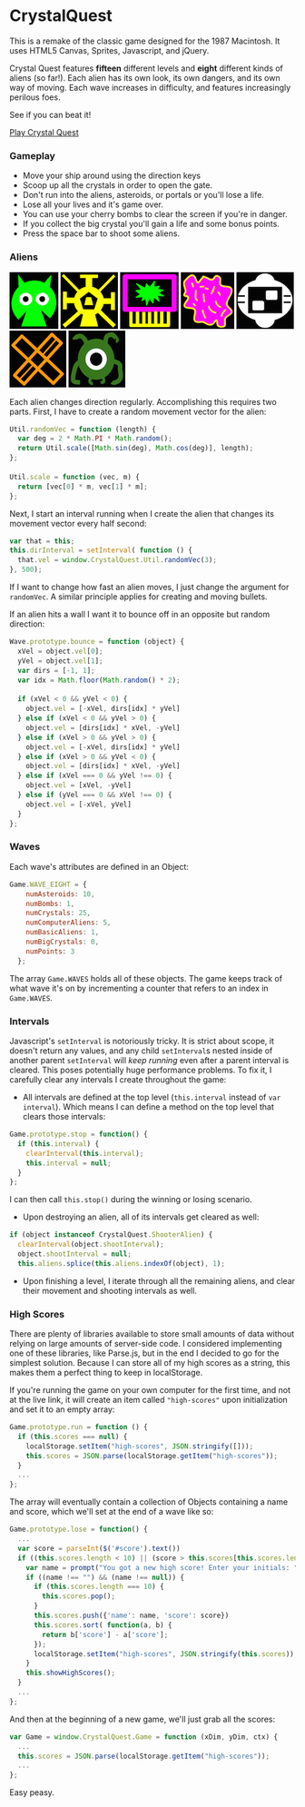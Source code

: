 # CrystalQuest
This is a remake of the classic game designed for the 1987 Macintosh. It uses HTML5 Canvas, Sprites, Javascript, and jQuery. 

Crystal Quest features **fifteen** different levels and **eight** different kinds of aliens (so far!). Each alien has its own look, its own dangers, and its own way of moving. Each wave increases in difficulty, and features increasingly perilous foes.

See if you can beat it!

[Play Crystal Quest](https://haleymt.github.io/CrystalQuest)

### Gameplay
* Move your ship around using the direction keys
* Scoop up all the crystals in order to open the gate.
* Don't run into the aliens, asteroids, or portals or you'll lose a life.
* Lose all your lives and it's game over.
* You can use your cherry bombs to clear the screen if you're in danger.
* If you collect the big crystal you'll gain a life and some bonus points.
* Press the space bar to shoot some aliens.

### Aliens

![Basic Alien](img/rm_basic_alien.png)
![Shooter Alien](img/rm_shooter_alien.png)
![Computer Alien](img/rm_computer_alien.png)
![Blob Alien](img/rm_blob_alien.png)
![Computer Shooter Alien](img/rm_cs_alien.png)
![X Shooter Alien](img/rm_x_alien.png)
![Four Leg Alien](img/rm_four_leg_alien.png)

Each alien changes direction regularly. Accomplishing this requires two parts. First, I have to create a random movement vector for the alien:
```javascript
Util.randomVec = function (length) {
  var deg = 2 * Math.PI * Math.random();
  return Util.scale([Math.sin(deg), Math.cos(deg)], length);
};

Util.scale = function (vec, m) {
  return [vec[0] * m, vec[1] * m];
};
```
Next, I start an interval running when I create the alien that changes its movement vector every half second:

```javascript
var that = this;
this.dirInterval = setInterval( function () {
  that.vel = window.CrystalQuest.Util.randomVec(3);
}, 500);
```
If I want to change how fast an alien moves, I just change the argument for `randomVec`. A similar principle applies for creating and moving bullets.

If an alien hits a wall I want it to bounce off in an opposite but random direction:
```javascript
Wave.prototype.bounce = function (object) {
  xVel = object.vel[0];
  yVel = object.vel[1];
  var dirs = [-1, 1];
  var idx = Math.floor(Math.random() * 2);

  if (xVel < 0 && yVel < 0) {
    object.vel = [-xVel, dirs[idx] * yVel]
  } else if (xVel < 0 && yVel > 0) {
    object.vel = [dirs[idx] * xVel, -yVel]
  } else if (xVel > 0 && yVel > 0) {
    object.vel = [-xVel, dirs[idx] * yVel]
  } else if (xVel > 0 && yVel < 0) {
    object.vel = [dirs[idx] * xVel, -yVel]
  } else if (xVel === 0 && yVel !== 0) {
    object.vel = [xVel, -yVel]
  } else if (yVel === 0 && xVel !== 0) {
    object.vel = [-xVel, yVel]
  }
};
```
### Waves
Each wave's attributes are defined in an Object:

```javascript
Game.WAVE_EIGHT = {
    numAsteroids: 10,
    numBombs: 1,
    numCrystals: 25,
    numComputerAliens: 5,
    numBasicAliens: 1,
    numBigCrystals: 0,
    numPoints: 3
  };
```
The array `Game.WAVES` holds all of these objects. The game keeps track of what wave it's on by incrementing a counter that refers to an index in `Game.WAVES`.

### Intervals
Javascript's `setInterval` is notoriously tricky. It is strict about scope, it doesn't return any values, and any child `setInterval`s nested inside of another parent `setInterval` will *keep running* even after a parent interval is cleared. This poses potentially huge performance problems. To fix it, I carefully clear any intervals I create throughout the game:

* All intervals are defined at the top level (`this.interval` instead of `var interval`). Which means I can define a method on the top level that clears those intervals:
```javascript
Game.prototype.stop = function() {
  if (this.interval) {
    clearInterval(this.interval);
    this.interval = null;
  }
};
```
I can then call `this.stop()` during the winning or losing scenario.
* Upon destroying an alien, all of its intervals get cleared as well:
```javascript
if (object instanceof CrystalQuest.ShooterAlien) {
  clearInterval(object.shootInterval);
  object.shootInterval = null;
  this.aliens.splice(this.aliens.indexOf(object), 1);
```
* Upon finishing a level, I iterate through all the remaining aliens, and clear their movement and shooting intervals as well.

### High Scores
There are plenty of libraries available to store small amounts of data without relying on large amounts of server-side code. I considered implementing one of these libraries, like Parse.js, but in the end I decided to go for the simplest solution. Because I can store all of my high scores as a string, this makes them a perfect thing to keep in localStorage.

If you're running the game on your own computer for the first time, and not at the live link, it will create an item called `"high-scores"` upon initialization and set it to an empty array:
```javascript
Game.prototype.run = function () {
  if (this.scores === null) {
    localStorage.setItem("high-scores", JSON.stringify([]));
    this.scores = JSON.parse(localStorage.getItem("high-scores"));
  }
  ...
};
```
The array will eventually contain a collection of Objects containing a name and score, which we'll set at the end of a wave like so:
```javascript
Game.prototype.lose = function() {
  ...
  var score = parseInt($('#score').text())
  if ((this.scores.length < 10) || (score > this.scores[this.scores.length - 1]['score'])) {
    var name = prompt("You got a new high score! Enter your initials: ");
    if ((name !== "") && (name !== null)) {
      if (this.scores.length === 10) {
        this.scores.pop();
      }
      this.scores.push({'name': name, 'score': score})
      this.scores.sort( function(a, b) {
        return b['score'] - a['score'];
      });
      localStorage.setItem("high-scores", JSON.stringify(this.scores));
    }
    this.showHighScores();
  }
  ...
};
```
And then at the beginning of a new game, we'll just grab all the scores:
```javascript
var Game = window.CrystalQuest.Game = function (xDim, yDim, ctx) {
  ...
  this.scores = JSON.parse(localStorage.getItem("high-scores"));
  ...
};
```
Easy peasy.
